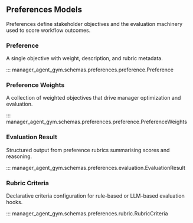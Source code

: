 ## Preferences Models

Preferences define stakeholder objectives and the evaluation machinery used to score
workflow outcomes.

### Preference

A single objective with weight, description, and rubric metadata.

::: manager_agent_gym.schemas.preferences.preference.Preference

### Preference Weights

A collection of weighted objectives that drive manager optimization and evaluation.

::: manager_agent_gym.schemas.preferences.preference.PreferenceWeights

### Evaluation Result

Structured output from preference rubrics summarising scores and reasoning.

::: manager_agent_gym.schemas.preferences.evaluation.EvaluationResult

### Rubric Criteria

Declarative criteria configuration for rule-based or LLM-based evaluation hooks.

::: manager_agent_gym.schemas.preferences.rubric.RubricCriteria

